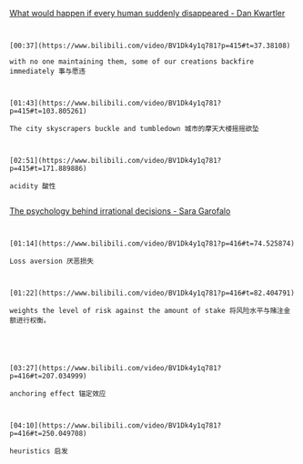 [What would happen if every human suddenly disappeared - Dan Kwartler](https://www.bilibili.com/video/BV1Dk4y1q781?p=415)

```ad-note


[00:37](https://www.bilibili.com/video/BV1Dk4y1q781?p=415#t=37.38108)

with no one maintaining them, some of our creations backfire immediately 事与愿违

```
```ad-note


[01:43](https://www.bilibili.com/video/BV1Dk4y1q781?p=415#t=103.805261)

The city skyscrapers buckle and tumbledown 城市的摩天大楼摇摇欲坠

```

```ad-note


[02:51](https://www.bilibili.com/video/BV1Dk4y1q781?p=415#t=171.889886)

acidity 酸性


```

[The psychology behind irrational decisions - Sara Garofalo](https://www.bilibili.com/video/BV1Dk4y1q781?p=416)


```ad-note


[01:14](https://www.bilibili.com/video/BV1Dk4y1q781?p=416#t=74.525874)

Loss aversion 厌恶损失

```

```ad-note


[01:22](https://www.bilibili.com/video/BV1Dk4y1q781?p=416#t=82.404791)

weights the level of risk against the amount of stake 将风险水平与赌注金额进行权衡。



```
```ad-note


[03:27](https://www.bilibili.com/video/BV1Dk4y1q781?p=416#t=207.034999)

anchoring effect 锚定效应

```

```ad-note


[04:10](https://www.bilibili.com/video/BV1Dk4y1q781?p=416#t=250.049708)

heuristics 启发

```